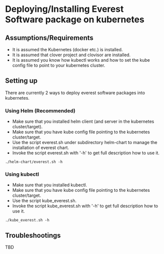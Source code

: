 # Deploying/Installing Everest Software package on kubernetes

## Assumptions/Requirements
- It is assumed the Kubernetes (docker etc.) is installed.    
- It is assumed that clover project and clovisor are installed.   
- It is assumed you know how kubectl works and how to set the kube config file to point to your kubernetes cluster.    
  

## Setting up
There are currently 2 ways to deploy everest software packages into kubernetes.
### Using Helm (Recommended)
- Make sure that you installed helm client (and server in the kubernetes cluster/target).    
- Make sure that you have kube config file pointing to the kubernetes cluster/target.   
- Use the script everest.sh under subdirectory helm-chart to manage the installation of everest chart.     
- Invoke the script everest.sh with '-h' to get full description how to use it.    
```
./helm-chart/everest.sh -h
```

### Using kubectl
- Make sure that you installed kubectl.   
- Make sure that you have kube config file pointing to the kubernetes cluster/target.   
- Use the script kube_everest.sh.     
- Invoke the script kube_everest.sh with '-h' to get full description how to use it.    
```
./kube_everest.sh -h
```

## Troubleshootings
TBD
